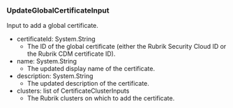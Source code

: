 ### UpdateGlobalCertificateInput
Input to add a global certificate.

- certificateId: System.String
  - The ID of the global certificate (either the Rubrik Security Cloud ID or the Rubrik CDM certificate ID).
- name: System.String
  - The updated display name of the certificate.
- description: System.String
  - The updated description of the certificate.
- clusters: list of CertificateClusterInputs
  - The Rubrik clusters on which to add the certificate.
